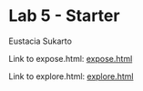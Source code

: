 # Lab 5 - Starter

Eustacia Sukarto

Link to expose.html: [expose.html](https://eustaciasukarto.github.io/fa22-cse110-lab5/expose.html)

Link to explore.html: [explore.html](https://eustaciasukarto.github.io/fa22-cse110-lab5/explore.html)